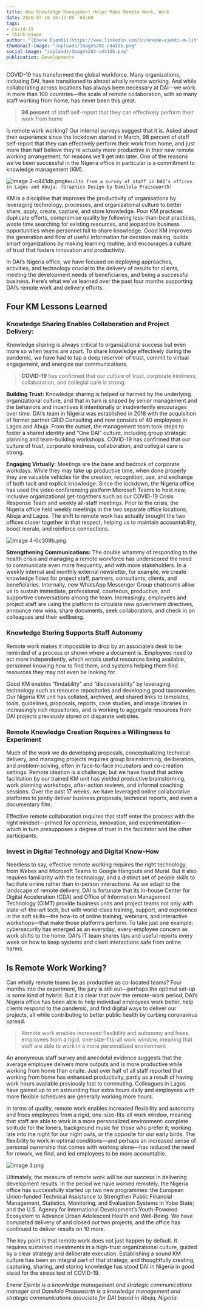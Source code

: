 ```yaml
---
title: How Knowledge Management Helps Make Remote Work, Work
date: 2020-07-16 16:17:00 -04:00
tags:
- covid-19
- think-piece
author: "[Enene Ejembi](https://www.linkedin.com/in/enene-ejembi-m-litt-ckm-5b452071/) "
thumbnail-image: "/uploads/Image%202-c441db.png"
social-image: "/uploads/Image%202-c441db.png"
publication: Developments
---
```


COVID-19 has transformed the global workforce. Many organizations, including DAI, have transitioned to almost wholly remote working. And while collaborating across locations has always been necessary at DAI—we work in more than 100 countries—the scale of remote collaboration, with so many staff working from home, has never been this great. 



> **98 percent** of staff self-report that they can effectively perform their work from home

Is remote work working? Our internal surveys suggest that it is. Asked about their experience since the lockdown started in March, 98 percent of staff self-report that they can effectively perform their work from home, and just more than half believe they’re actually more productive in their new remote working arrangement, for reasons we’ll get into later. One of the reasons we’ve been successful in the Nigeria office in particular is a commitment to knowledge management (KM). 

![Image 2-c441db.png](/uploads/Image%202-c441db.png)`Results from a survey of staff in DAI’s offices in Lagos and Abuja. (Graphics Design by Damilola Praiseworth)`

KM is a discipline that improves the productivity of organisations by leveraging technology, processes, and organizational culture to better share, apply, create, capture, and store knowledge. Poor KM practices duplicate efforts, compromise quality by following less-than-best practices, waste time searching for existing resources, and jeopardize business opportunities when personnel fail to share knowledge. Good KM improves the generation and flow of useful information for decision making, builds smart organizations by making learning routine, and encourages a culture of trust that fosters innovation and productivity.
 
In DAI’s Nigeria office, we have focused on deploying approaches, activities, and technology crucial to the delivery of results for clients, meeting the development needs of beneficiaries, and being a successful business. Here’s what we’ve learned over the past four months supporting DAI’s remote work and delivery efforts.

## Four KM Lessons Learned

### Knowledge Sharing Enables Collaboration and Project Delivery:

Knowledge sharing is always critical to organizational success but even more so when teams are apart. To share knowledge effectively during the pandemic, we have had to tap a deep reservoir of trust, commit to virtual engagement, and energize our communications. 

> **COVID-19** has confirmed that our culture of trust, corporate kindness, collaboration, and collegial care is strong.

**Building Trust:** Knowledge sharing is helped or harmed by the underlying organizational culture, and that in turn is shaped by senior management and the behaviors and incentives it intentionally or inadvertently encourages over time. DAI’s team in Nigeria was established in 2018 with the acquisition of former partner GRID Consulting and now consists of 40 employees in Lagos and Abuja. From the outset, the management team took steps to foster a shared identity and “One DAI” culture, including group strategic planning and team-building workshops. COVID-19 has confirmed that our culture of trust, corporate kindness, collaboration, and collegial care is strong. 

**Engaging Virtually:** Meetings are the bane and bedrock of corporate workdays. While they may take up productive time, when done properly they are valuable vehicles for the creation, recognition, use, and exchange of both tacit and explicit knowledge. Since the lockdown, the Nigeria office has used the video conferencing platform Microsoft Teams to host new, inclusive organizational get-togethers such as our COVID-19 Crisis Response Team and weekly all-staff meetings. Prior to the crisis, the Nigeria office held weekly meetings in the two separate office locations, Abuja and Lagos. The shift to remote work has actually brought the two offices closer together in that respect, helping us to maintain accountability, boost morale, and reinforce connections.

![Image 4-0c309b.png](/uploads/Image%204-0c309b.png)

**Strengthening Communications:** The double whammy of responding to the health crisis and managing a remote workforce has underscored the need to communicate even more frequently, and with more stakeholders. In a weekly internal and monthly external newsletter, for example, we create knowledge flows for project staff, partners, consultants, clients, and beneficiaries. Internally, new WhatsApp Messenger Group chatrooms allow us to sustain immediate, professional, courteous, productive, and supportive conversations among the team. Increasingly, employees and project staff are using the platform to circulate new government directives, announce new wins, share documents, seek collaborators, and check in on colleagues and their wellbeing. 

### Knowledge Storing Supports Staff Autonomy

Remote work makes it impossible to drop by an associate’s desk to be reminded of a process or shown where a document is. Employees need to act more independently, which entails useful resources being available, personnel knowing how to find them, and systems helping them find resources they may not even be looking for. 

Good KM enables “findability” and “discoverability” by leveraging technology such as resource repositories and developing good taxonomies. Our Nigeria KM unit has collated, archived, and shared links to templates, tools, guidelines, proposals, reports, case studies, and image libraries in increasingly rich repositories, and is working to aggregate resources from DAI projects previously stored on disparate websites.  

### Remote Knowledge Creation Requires a Willingness to Experiment 

Much of the work we do developing proposals, conceptualizing technical delivery, and managing projects requires group brainstorming, deliberation, and problem-solving, often in face-to-face incubators and co-creation settings. Remote ideation is a challenge, but we have found that active facilitation by our trained KM unit has yielded productive brainstorming, work planning workshops, after-action reviews, and informal coaching sessions. Over the past 17 weeks, we have leveraged online collaborative platforms to jointly deliver business proposals, technical reports, and even a documentary film.

Effective remote collaboration requires that staff enter the process with the right mindset—primed for openness, innovation, and experimentation—which in turn presupposes a degree of trust in the facilitator and the other participants. 

### Invest in Digital Technology and Digital Know-How

Needless to say, effective remote working requires the right technology, from Webex and Microsoft Teams to Google Hangouts and Mural. But it also requires familiarity with the technology, and a distinct set of people skills to facilitate online rather than in-person interactions. As we adapt to the landscape of remote delivery, DAI is fortunate that its in-house Center for Digital Acceleration (CDA) and Office of Information Management Technology (OIMT) provide business units and project teams not only with state-of-the-art tech, but with world-class training, support, and experience in the soft skills—the how-to of online training, webinars, and interactive workshops—that make those platforms perform. To take just one example: cybersecurity has emerged as an everyday, every-employee concern as work shifts to the home. DAI’s IT team shares tips and useful reports every week on how to keep systems and client interactions safe from online harms. 

## Is Remote Work Working?

Can wholly remote teams be as productive as co-located teams? Four months into the experiment, the jury is still out—perhaps the optimal set-up is some kind of hybrid. But it is clear that over the remote-work period, DAI’s Nigeria office has been able to help individual employees work better, help clients respond to the pandemic, and find digital ways to deliver our projects, all while contributing to better public health by curbing coronavirus spread. 

> Remote work enables increased flexibility and autonomy and frees employees from a rigid, one-size-fits-all work window, meaning that staff are able to work in a more personalized environment

An anonymous staff survey and anecdotal evidence suggests that the average employee delivers more outputs and is more productive while working from home than onsite. Just over half of all staff reported that working from home has enhanced productivity, partly as a result of having work hours available previously lost to commuting. Colleagues in Lagos have gained up to an astounding four extra hours daily and employees with more flexible schedules are generally working more hours. 

In terms of quality, remote work enables increased flexibility and autonomy and frees employees from a rigid, one-size-fits-all work window, meaning that staff are able to work in a more personalized environment: complete solitude for the loners, background music for those who prefer it; working late into the night for our night owls, or the opposite for our early birds. The flexibility to work in optimal conditions—and perhaps an increased sense of personal ownership that comes with working alone—has reduced the need for rework, we find, and led employees to be more accountable. 

![Image 3.png](/uploads/Image%203.png)

Ultimately, the measure of remote work will be our success in delivering development results. In the period we have worked remotely, the Nigeria office has successfully started up two new programmes: the European Union-funded Technical Assistance to Strengthen Public Financial Management, Statistics, Monitoring, and Evaluation Systems in Yobe State; and the U.S. Agency for International Development’s Youth-Powered Ecosystem to Advance Urban Adolescent Health and Well-Being. We have completed delivery of and closed out two projects, and the office has continued to deliver results on 10 more. 

The key point is that remote work does not just happen by default. It requires sustained investments in a high-trust organizational culture, guided by a clear strategy and deliberate execution. Establishing a sound KM culture has been an integral part of that strategy, and thoughtfully creating, capturing, sharing, and storing knowledge has stood DAI in Nigeria in good stead for the stress test of COVID-19. 

*Enene Ejembi is a knowledge management and strategic communications manager and Damilola Praiseworth is a knowledge management and strategic communications associate for DAI based in Abuja, Nigeria.*
